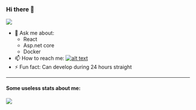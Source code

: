 ### Hi there 👋

![](https://komarev.com/ghpvc/?username=TheYoxy&color=orange&style=flat-square)

- 💬 Ask me about: 
  - React
  - Asp.net core
  - Docker
- 📫 How to reach me: [![alt text][1.2]][1]
- ⚡ Fun fact: Can develop during 24 hours straight

[1.1]: http://i.imgur.com/tXSoThF.png (twitter icon with padding)
[1.2]: http://i.imgur.com/wWzX9uB.png (twitter icon without padding)
[1]: http://www.twitter.com/theyoxy

----

#### Some useless stats about me:

<a href="https://github.com/anuraghazra/github-readme-stats">
  <img align="center" src="https://github-readme-stats.vercel.app/api?username=theyoxy&count_private=true&show_icons=true&include_all_commits=true&&bg_color=30,e96443,904e95&title_color=fff&text_color=fff" aria-label="TheYoxy's github stats"/>
</a>

